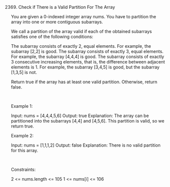 2369. Check if There is a Valid Partition For The Array

You are given a 0-indexed integer array nums. You have to partition the array into one or more contiguous subarrays.

We call a partition of the array valid if each of the obtained subarrays satisfies one of the following conditions:

The subarray consists of exactly 2, equal elements. For example, the subarray [2,2] is good.
The subarray consists of exactly 3, equal elements. For example, the subarray [4,4,4] is good.
The subarray consists of exactly 3 consecutive increasing elements, that is, the difference between adjacent elements is 1. For example, the subarray [3,4,5] is good, but the subarray [1,3,5] is not.

Return true if the array has at least one valid partition. Otherwise, return false.

 

Example 1:

Input: nums = [4,4,4,5,6]
Output: true
Explanation: The array can be partitioned into the subarrays [4,4] and [4,5,6].
This partition is valid, so we return true.


Example 2:

Input: nums = [1,1,1,2]
Output: false
Explanation: There is no valid partition for this array.


 

Constraints:

2 <= nums.length <= 105
1 <= nums[i] <= 106